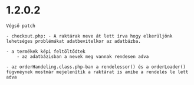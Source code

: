 # 1.2.0.2

    Végső patch

    - checkout.php: - A raktárak neve át lett írva hogy elkerüljönk lehetséges problémákat adatbevitelkor az adatbázba.

    - a termékek képi feltöltődtek
        - az adatbázisban a nevek meg vannak rendesen adva
    
    - az orderHandeling.class.php-ban a rendelessor() és a orderLoader() fügvnéynek mostmár mejelenítik a raktárat is amibe a rendelés le lett adva
    

